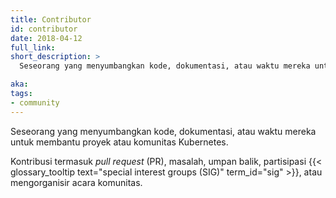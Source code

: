```yaml
---
title: Contributor
id: contributor
date: 2018-04-12
full_link: 
short_description: >
  Seseorang yang menyumbangkan kode, dokumentasi, atau waktu mereka untuk membantu proyek atau komunitas Kubernetes.

aka: 
tags:
- community
---
```

  Seseorang yang menyumbangkan kode, dokumentasi, atau waktu mereka untuk membantu proyek atau komunitas Kubernetes.

<!--more--> 

Kontribusi termasuk _pull request_ (PR), masalah, umpan balik, partisipasi {{< glossary_tooltip text="special interest groups (SIG)" term_id="sig" >}}, atau mengorganisir acara komunitas.
